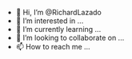 - 👋 Hi, I’m @RichardLazado
- 👀 I’m interested in ...
- 🌱 I’m currently learning ...
- 💞️ I’m looking to collaborate on ...
- 📫 How to reach me ...

<!---
RichardLazado/RichardLazado is a ✨ special ✨ repository because its `README.md` (this file) appears on your GitHub profile.
You can click the Preview link to take a look at your changes.
--->
